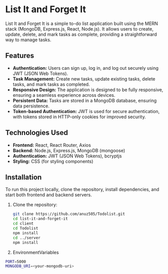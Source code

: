 # List It and Forget It

List It and Forget It is a simple to-do list application built using the MERN stack (MongoDB, Express.js, React, Node.js). It allows users to create, update, delete, and mark tasks as complete, providing a straightforward way to manage tasks.

## Features

- **Authentication:** Users can sign up, log in, and log out securely using JWT (JSON Web Tokens).
- **Task Management:** Create new tasks, update existing tasks, delete tasks, and mark tasks as completed.
- **Responsive Design:** The application is designed to be fully responsive, ensuring a seamless experience across devices.
- **Persistent Data:** Tasks are stored in a MongoDB database, ensuring data persistence.
- **Token-based Authentication:** JWT is used for secure authentication, with tokens stored in HTTP-only cookies for improved security.

## Technologies Used

- **Frontend:** React, React Router, Axios
- **Backend:** Node.js, Express.js, MongoDB (mongoose)
- **Authentication:** JWT (JSON Web Tokens), bcryptjs
- **Styling:** CSS (for styling components)

## Installation

To run this project locally, clone the repository, install dependencies, and start both frontend and backend servers.

1. Clone the repository:


   ```bash
   git clone https://github.com/anuz505/Todolist.git
   cd list-it-and-forget-it
   cd client
   cd Todolist
   npm install
   cd ../server
   npm install

3. EnvironmentVariables
```bash
PORT=5000
MONGODB_URI=<your-mongodb-uri>

